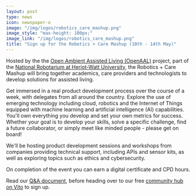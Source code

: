 ```yaml
---
layout: post
type: news
icon: newspaper-o
image: "/img/logos/robotics_care_mashup.png"
image_style: "max-height: 100px;"
image_link: "/img/logos/robotics_care_mashup.png"
title: "Sign up for the Robotics + Care Mashup (10th - 14th May)"
---
```


Hosted by the the <a href="https://ralt.hw.ac.uk/openaal.html">Open Ambient Assisted Living (OpenAAL)</a> project, part of the <a href="https://www.hw.ac.uk/uk/research/the-national-robotarium.htm">National Robotarium at Heriot-Watt University</a>, the Robotics + Care Mashup will bring together academics, care providers and technologists to develop solutions for assisted living.

Get immersed in a real product development process over the course of a week, with delegates from all around the country. Explore the use of emerging technology including cloud, robotics and the Internet of Things equipped with machine learning and artificial intelligence (AI) capabilities. You'll own everything you develop and set your own metrics for success. Whether your goal is to develop your skills, solve a specific challenge, find a future collaborator, or simply meet like minded people - please get on board!

We'll be hosting product development sessions and workshops from companies providing technical support, including APIs and sensor kits, as well as exploring topics such as ethics and cybersecurity.

On completion of the event you can earn a digital certificate and CPD hours.

Read our <a href="https://care.hw.ac.uk/downloads/OpenAAL_FAQs.pdf">Q&A document</a>, before heading over to our free <a href="https://vi.to/hubs/robotics-care-mashup">community hub on Vito</a> to sign up.